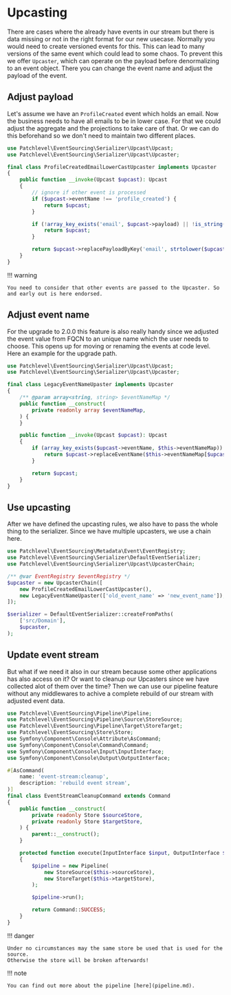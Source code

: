 # Upcasting

There are cases where the already have events in our stream but there is data missing or not in the right format for our
new usecase. Normally you would need to create versioned events for this. This can lead to many versions of the same
event which could lead to some chaos. To prevent this we offer `Upcaster`, which can operate on the payload before
denormalizing to an event object. There you can change the event name and adjust the payload of the event.

## Adjust payload

Let's assume we have an `ProfileCreated` event which holds an email. Now the business needs to have all emails to be in
lower case. For that we could adjust the aggregate and the projections to take care of that. Or we can do this
beforehand so we don't need to maintain two different places.

```php
use Patchlevel\EventSourcing\Serializer\Upcast\Upcast;
use Patchlevel\EventSourcing\Serializer\Upcast\Upcaster;

final class ProfileCreatedEmailLowerCastUpcaster implements Upcaster
{
    public function __invoke(Upcast $upcast): Upcast
    {
        // ignore if other event is processed
        if ($upcast->eventName !== 'profile_created') {
            return $upcast;
        }

        if (!array_key_exists('email', $upcast->payload) || !is_string($upcast->payload['email'])) {
            return $upcast;
        }

        return $upcast->replacePayloadByKey('email', strtolower($upcast->payload['email']));
    }
}
```
!!! warning

    You need to consider that other events are passed to the Upcaster. So and early out is here endorsed.
    
## Adjust event name

For the upgrade to 2.0.0 this feature is also really handy since we adjusted the event value from FQCN to an unique
name which the user needs to choose. This opens up for moving or renaming the events at code level. Here an example for
the upgrade path.

```php
use Patchlevel\EventSourcing\Serializer\Upcast\Upcast;
use Patchlevel\EventSourcing\Serializer\Upcast\Upcaster;

final class LegacyEventNameUpaster implements Upcaster
{
    /** @param array<string, string> $eventNameMap */
    public function __construct(
        private readonly array $eventNameMap,
    ) {
    }

    public function __invoke(Upcast $upcast): Upcast
    {
        if (array_key_exists($upcast->eventName, $this->eventNameMap)) {
            return $upcast->replaceEventName($this->eventNameMap[$upcast->eventName]);
        }

        return $upcast;
    }
}
```
## Use upcasting

After we have defined the upcasting rules, we also have to pass the whole thing to the serializer.
Since we have multiple upcasters, we use a chain here.

```php
use Patchlevel\EventSourcing\Metadata\Event\EventRegistry;
use Patchlevel\EventSourcing\Serializer\DefaultEventSerializer;
use Patchlevel\EventSourcing\Serializer\Upcast\UpcasterChain;

/** @var EventRegistry $eventRegistry */
$upcaster = new UpcasterChain([
    new ProfileCreatedEmailLowerCastUpcaster(),
    new LegacyEventNameUpaster(['old_event_name' => 'new_event_name']),
]);

$serializer = DefaultEventSerializer::createFromPaths(
    ['src/Domain'],
    $upcaster,
);
```
## Update event stream

But what if we need it also in our stream because some other applications has also access on it? Or want to cleanup our
Upcasters since we have collected alot of them over the time? Then we can use our pipeline feature without any
middlewares to achive a complete rebuild of our stream with adjusted event data.

```php
use Patchlevel\EventSourcing\Pipeline\Pipeline;
use Patchlevel\EventSourcing\Pipeline\Source\StoreSource;
use Patchlevel\EventSourcing\Pipeline\Target\StoreTarget;
use Patchlevel\EventSourcing\Store\Store;
use Symfony\Component\Console\Attribute\AsCommand;
use Symfony\Component\Console\Command\Command;
use Symfony\Component\Console\Input\InputInterface;
use Symfony\Component\Console\Output\OutputInterface;

#[AsCommand(
    name: 'event-stream:cleanup',
    description: 'rebuild event stream',
)]
final class EventStreamCleanupCommand extends Command
{
    public function __construct(
        private readonly Store $sourceStore,
        private readonly Store $targetStore,
    ) {
        parent::__construct();
    }

    protected function execute(InputInterface $input, OutputInterface $output): int
    {
        $pipeline = new Pipeline(
            new StoreSource($this->sourceStore),
            new StoreTarget($this->targetStore),
        );

        $pipeline->run();

        return Command::SUCCESS;
    }
}
```
!!! danger

    Under no circumstances may the same store be used that is used for the source. 
    Otherwise the store will be broken afterwards!
    
!!! note

    You can find out more about the pipeline [here](pipeline.md).
    
